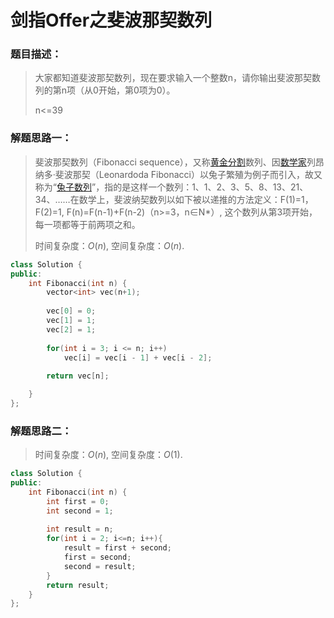 # 剑指Offer之斐波那契数列


### 题目描述：

> 大家都知道斐波那契数列，现在要求输入一个整数n，请你输出斐波那契数列的第n项（从0开始，第0项为0）。
>
> n<=39

<!--more-->

### 解题思路一：

> 斐波那契数列（Fibonacci sequence），又称[黄金分割](https://baike.baidu.com/item/%E9%BB%84%E9%87%91%E5%88%86%E5%89%B2/115896)数列、因[数学家](https://baike.baidu.com/item/%E6%95%B0%E5%AD%A6%E5%AE%B6/1210991)列昂纳多·斐波那契（Leonardoda Fibonacci）以兔子繁殖为例子而引入，故又称为“[兔子数列](https://baike.baidu.com/item/%E5%85%94%E5%AD%90%E6%95%B0%E5%88%97/6849441)”，指的是这样一个数列：1、1、2、3、5、8、13、21、34、……在数学上，斐波纳契数列以如下被以递推的方法定义：F(1)=1，F(2)=1, F(n)=F(n-1)+F(n-2)（n>=3，n∈N*）, 这个数列从第3项开始，每一项都等于前两项之和。
>
> 时间复杂度：$O(n)$, 空间复杂度：$O(n)$.

```C++
class Solution {
public:
    int Fibonacci(int n) {
        vector<int> vec(n+1);
        
        vec[0] = 0;
        vec[1] = 1;
        vec[2] = 1;
        
        for(int i = 3; i <= n; i++)
            vec[i] = vec[i - 1] + vec[i - 2];
        
        return vec[n];

    }
};
```

### 解题思路二：

> 时间复杂度：$O(n)$, 空间复杂度：$O(1)$.

```C++
class Solution {
public:
    int Fibonacci(int n) {
        int first = 0;
        int second = 1;
         
        int result = n;
        for(int i = 2; i<=n; i++){
            result = first + second;
            first = second;
            second = result;
        }
        return result;
    }
};
```


